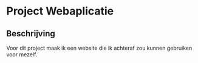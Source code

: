 # Project Webaplicatie

## Beschrijving
Voor dit project maak ik een website die ik achteraf zou kunnen gebruiken voor mezelf. 